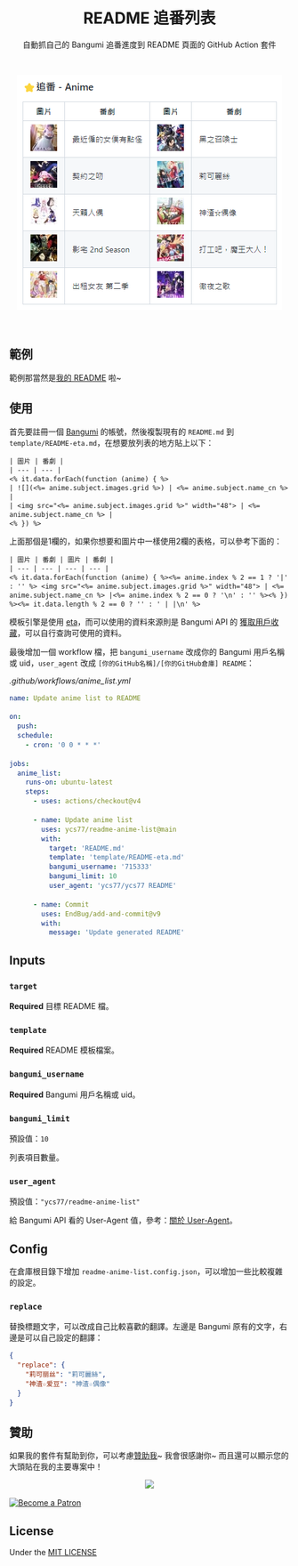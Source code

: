 <h1 align="center">README 追番列表</h1>
<p align="center">
自動抓自己的 Bangumi 追番進度到 README 頁面的 GitHub Action 套件
</p>
<br />
<p align="center">
<img src="screenshot.png">
</p>
<br />

## 範例

範例那當然是[我的 README](https://github.com/ycs77) 啦~

## 使用

首先要註冊一個 [Bangumi](http://bangumi.tv/) 的帳號，然後複製現有的 `README.md` 到 `template/README-eta.md`，在想要放列表的地方貼上以下：

```
| 圖片 | 番劇 |
| --- | --- |
<% it.data.forEach(function (anime) { %>
| ![](<%= anime.subject.images.grid %>) | <%= anime.subject.name_cn %> |
| <img src="<%= anime.subject.images.grid %>" width="48"> | <%= anime.subject.name_cn %> |
<% }) %>
```

上面那個是1欄的，如果你想要和圖片中一樣使用2欄的表格，可以參考下面的：

```
| 圖片 | 番劇 | 圖片 | 番劇 |
| --- | --- | --- | --- |
<% it.data.forEach(function (anime) { %><%= anime.index % 2 == 1 ? '|' : '' %> <img src="<%= anime.subject.images.grid %>" width="48"> | <%= anime.subject.name_cn %> |<%= anime.index % 2 == 0 ? '\n' : '' %><% }) %><%= it.data.length % 2 == 0 ? '' : ' | |\n' %>
```

模板引擎是使用 [eta](https://github.com/eta-dev/eta)，而可以使用的資料來源則是 Bangumi API 的 [獲取用戶收藏](https://bangumi.github.io/api/#/%E6%94%B6%E8%97%8F/getUserCollectionsByUsername)，可以自行查詢可使用的資料。

最後增加一個 workflow 檔，把 `bangumi_username` 改成你的 Bangumi 用戶名稱或 uid，`user_agent` 改成 `[你的GitHub名稱]/[你的GitHub倉庫] README`：

*.github/workflows/anime_list.yml*
```yaml
name: Update anime list to README

on:
  push:
  schedule:
    - cron: '0 0 * * *'

jobs:
  anime_list:
    runs-on: ubuntu-latest
    steps:
      - uses: actions/checkout@v4

      - name: Update anime list
        uses: ycs77/readme-anime-list@main
        with:
          target: 'README.md'
          template: 'template/README-eta.md'
          bangumi_username: '715333'
          bangumi_limit: 10
          user_agent: 'ycs77/ycs77 README'

      - name: Commit
        uses: EndBug/add-and-commit@v9
        with:
          message: 'Update generated README'
```

## Inputs

### `target`

**Required** 目標 README 檔。

### `template`

**Required** README 模板檔案。

### `bangumi_username`

**Required** Bangumi 用戶名稱或 uid。

### `bangumi_limit`

預設值：`10`

列表項目數量。

### `user_agent`

預設值：`"ycs77/readme-anime-list"`

給 Bangumi API 看的 User-Agent 值，參考：[關於 User-Agent](https://github.com/bangumi/api/blob/master/docs-raw/user%20agent.md)。

## Config

在倉庫根目錄下增加 `readme-anime-list.config.json`，可以增加一些比較複雜的設定。

### `replace`

替換標題文字，可以改成自己比較喜歡的翻譯。左邊是 Bangumi 原有的文字，右邊是可以自己設定的翻譯：

```json
{
  "replace": {
    "莉可丽丝": "莉可麗絲",
    "神渣☆爱豆": "神渣☆偶像"
  }
}
```

## 贊助

如果我的套件有幫助到你，可以考慮[贊助我](https://www.patreon.com/ycs77)~ 我會很感謝你~ 而且還可以顯示您的大頭貼在我的主要專案中！

<p align="center">
  <a href="https://www.patreon.com/ycs77">
    <img src="https://cdn.jsdelivr.net/gh/ycs77/static/sponsors.svg"/>
  </a>
</p>

<a href="https://www.patreon.com/ycs77">
  <img src="https://c5.patreon.com/external/logo/become_a_patron_button.png" alt="Become a Patron" />
</a>

## License
Under the [MIT LICENSE](LICENSE)

